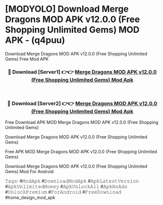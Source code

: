 # [MODYOLO] Download Merge Dragons MOD APK v12.0.0 (Free Shopping Unlimited Gems) MOD APK - (q4puu)
Download Merge Dragons MOD APK v12.0.0 (Free Shopping Unlimited Gems) Free Mod APK

<div align="center">
<h3>🔴 Download [Server1] 👉👉 <a href="https://apk-comot.site?title=Merge_Dragons_MOD_APK_v12.0.0_(Free_Shopping_Unlimited_Gems)">Merge Dragons MOD APK v12.0.0 (Free Shopping Unlimited Gems) Mod Apk</a></h3><br>

<h3>🔴 Download [Server2] 👉👉 <a href="https://apk-comot.site?title=Merge_Dragons_MOD_APK_v12.0.0_(Free_Shopping_Unlimited_Gems)">Merge Dragons MOD APK v12.0.0 (Free Shopping Unlimited Gems) Mod Apk</a></h3>
</div>


Free Download APK MOD Merge Dragons MOD APK v12.0.0 (Free Shopping Unlimited Gems)

Download Merge Dragons MOD APK v12.0.0 (Free Shopping Unlimited Gems) 

Free APK MOD Merge Dragons MOD APK v12.0.0 (Free Shopping Unlimited Gems) 

Download Merge Dragons MOD APK v12.0.0 (Free Shopping Unlimited Gems) Mod For Android

𝚃𝚊𝚐𝚜: #𝙼𝚘𝚍𝙰𝚙𝚔 #𝙳𝚘𝚠𝚗𝚕𝚘𝚊𝚍𝙼𝚘𝚍𝙰𝚙𝚔 #𝙰𝚙𝚔𝙻𝚊𝚝𝚎𝚜𝚝𝚅𝚎𝚛𝚜𝚒𝚘𝚗 #𝙰𝚙𝚔𝚄𝚗𝚕𝚒𝚖𝚒𝚝𝚎𝚍𝙼𝚘𝚗𝚎𝚢 #𝙰𝚙𝚔𝚄𝚗𝚕𝚘𝚌𝚔𝙰𝚕𝚕 #𝙰𝚙𝚔𝙽𝚘𝙰𝚍𝚜 #𝚄𝚗𝚕𝚘𝚌𝚔𝙿𝚛𝚎𝚖𝚒𝚞𝚖 #𝙵𝚘𝚛𝙰𝚗𝚍𝚛𝚘𝚒𝚍 #𝙵𝚛𝚎𝚎𝙳𝚘𝚠𝚗𝚕𝚘𝚊𝚍 #home_design_mod_apk